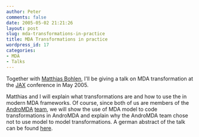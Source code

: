 ```yaml
---
author: Peter
comments: false
date: 2005-05-02 21:21:26
layout: post
slug: mda-transformations-in-practice
title: MDA Transformations in practice
wordpress_id: 17
categories:
- MDA
- Talks
---
```


Together with [Matthias Bohlen](http://www.mbohlen.de/), I'll be giving a talk on MDA transformation at the [JAX](http://www.jax.de) conference in May 2005.

Matthias and I will explain what transformations are and how to use the in modern MDA frameworks. Of course, since both of us are members of the [AndroMDA](http://www.andromda.org) [team](http://team.andromda.org), we will show the use of MDA model to code transformations in AndroMDA and explain why the AndroMDA team chose not to use model to model transformations. A german abstract of the talk can be found [here](http://www.jax.de/konferenzen/psecom,id,272,nodeid,,.html#MG3).
